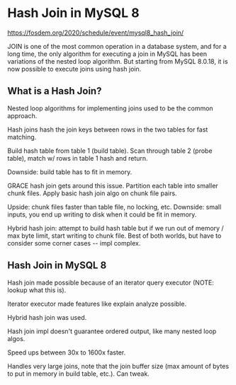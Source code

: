 # Hash Join in MySQL 8

https://fosdem.org/2020/schedule/event/mysql8_hash_join/

JOIN is one of the most common operation in a database system, and for a long time, the only algorithm for executing a join in MySQL has been variations of the nested loop algorithm. But starting from MySQL 8.0.18, it is now possible to execute joins using hash join.

## What is a Hash Join?

Nested loop algorithms for implementing joins used to be the common approach.

Hash joins hash the join keys between rows in the two tables for fast matching.

Build hash table from table 1 (build table). Scan through table 2 (probe table), match w/ rows in table 1 hash and return.

Downside: build table has to fit in memory.

GRACE hash join gets around this issue. Partition each table into smaller chunk files. Apply basic hash join algo on chunk file pairs.

Upside: chunk files faster than table file, no locking, etc. Downside: small inputs, you end up writing to disk when it could be fit in memory.

Hybrid hash join: attempt to build hash table but if we run out of memory / max byte limit, start writing to chunk file. Best of both worlds, but have to consider some corner cases -- impl complex.

## Hash Join in MySQL 8

Hash join made possible because of an iterator query executor (NOTE: lookup what this is).

Iterator executor made features like explain analyze possible.

Hybrid hash join was used.

Hash join impl doesn't guarantee ordered output, like many nested loop algos.

Speed ups between 30x to 1600x faster.

Handles very large joins, note that the join buffer size (max amount of bytes to put in memory in build table, etc.). Can tweak.
